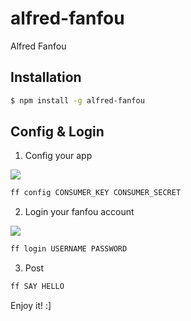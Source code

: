 # alfred-fanfou

Alfred Fanfou

## Installation

```bash
$ npm install -g alfred-fanfou
```

## Config & Login

1. Config your app

![](http://photo2.fanfou.com/v1/mss_3d027b52ec5a4d589e68050845611e68/ff/n0/0e/0w/v6_123495.jpg@500w)

```bash
ff config CONSUMER_KEY CONSUMER_SECRET
```

2. Login your fanfou account

![](http://photo3.fanfou.com/v1/mss_3d027b52ec5a4d589e68050845611e68/ff/n0/0e/0w/v7_123494.jpg@500w)

```bash
ff login USERNAME PASSWORD
```

3. Post

```bash
ff SAY HELLO
```

Enjoy it! :]
